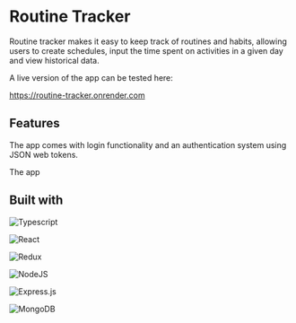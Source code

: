 # Routine Tracker

Routine tracker makes it easy to keep track of routines and habits, allowing users to create schedules, input the time spent on activities in a given day and view historical data. 

A live version of the app can be tested here:

https://routine-tracker.onrender.com

## Features

The app comes with login functionality and an authentication system using JSON web tokens. 

The app 


## Built with

![Typescript](https://img.shields.io/badge/typescript-%2320232a.svg?style=for-the-badge&logo=react&logoColor=%2361DAFB)

![React](https://img.shields.io/badge/react-%2320232a.svg?style=for-the-badge&logo=react&logoColor=%2361DAFB)

![Redux](https://img.shields.io/badge/redux-%23593d88.svg?style=for-the-badge&logo=redux&logoColor=white)

![NodeJS](https://img.shields.io/badge/node.js-6DA55F?style=for-the-badge&logo=node.js&logoColor=white)

![Express.js](https://img.shields.io/badge/express.js-%23404d59.svg?style=for-the-badge&logo=express&logoColor=%2361DAFB)

![MongoDB](https://img.shields.io/badge/MongoDB-%234ea94b.svg?style=for-the-badge&logo=mongodb&logoColor=white)

